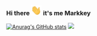 ### Hi there <img src="https://github.com/IMMANUEL44/IMMANUEL44/blob/master/Assets/Hi.gif" width="28px"> it's me Markkey 


[![Anurag's GitHub stats](https://github-readme-stats.vercel.app/api?username=markkey014&count_private=true)](https://github.com/anuraghazra/github-readme-stats) <img src="https://avatars.githubusercontent.com/u/16484432?s=96&v=4" width="120px"> 
